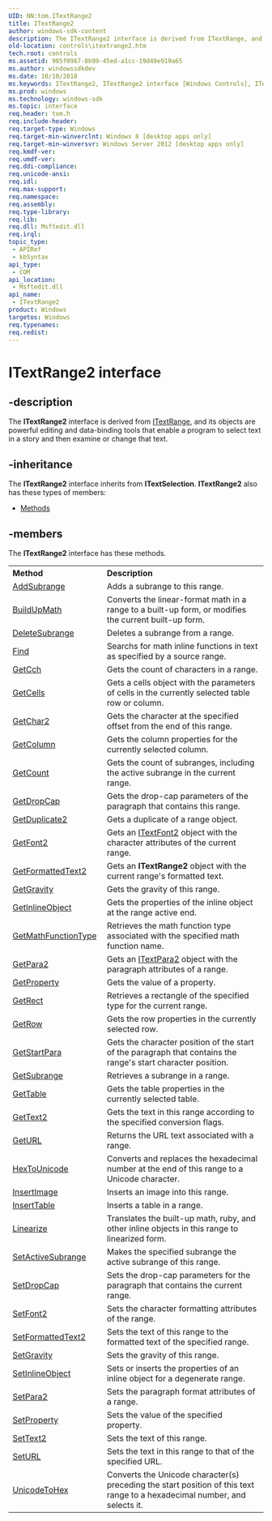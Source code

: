 ```yaml
---
UID: NN:tom.ITextRange2
title: ITextRange2
author: windows-sdk-content
description: The ITextRange2 interface is derived from ITextRange, and its objects are powerful editing and data-binding tools that enable a program to select text in a story and then examine or change that text.
old-location: controls\itextrange2.htm
tech.root: controls
ms.assetid: 905f0967-8b99-45ed-a1cc-19d49e919a65
ms.author: windowssdkdev
ms.date: 10/10/2018
ms.keywords: ITextRange2, ITextRange2 interface [Windows Controls], ITextRange2 interface [Windows Controls],described, controls.itextrange2, tom/ITextRange2
ms.prod: windows
ms.technology: windows-sdk
ms.topic: interface
req.header: tom.h
req.include-header: 
req.target-type: Windows
req.target-min-winverclnt: Windows 8 [desktop apps only]
req.target-min-winversvr: Windows Server 2012 [desktop apps only]
req.kmdf-ver: 
req.umdf-ver: 
req.ddi-compliance: 
req.unicode-ansi: 
req.idl: 
req.max-support: 
req.namespace: 
req.assembly: 
req.type-library: 
req.lib: 
req.dll: Msftedit.dll
req.irql: 
topic_type:
 - APIRef
 - kbSyntax
api_type:
 - COM
api_location:
 - Msftedit.dll
api_name:
 - ITextRange2
product: Windows
targetos: Windows
req.typenames: 
req.redist: 
---
```


# ITextRange2 interface


## -description


The <b>ITextRange2</b> interface is derived from <a href="https://msdn.microsoft.com/en-us/library/Bb774058(v=VS.85).aspx">ITextRange</a>, and its objects are powerful editing and data-binding tools that enable a program to select text in a story and then examine or change that text.


## -inheritance

The <b xmlns:loc="http://microsoft.com/wdcml/l10n">ITextRange2</b> interface inherits from <b>ITextSelection</b>. <b>ITextRange2</b> also has these types of members:
<ul>
<li><a href="https://docs.microsoft.com/">Methods</a></li>
</ul>

## -members

The <b>ITextRange2</b> interface has these methods.
<table class="members" id="memberListMethods">
<tr>
<th align="left" width="37%">Method</th>
<th align="left" width="63%">Description</th>
</tr>
<tr data="declared;">
<td align="left" width="37%">
<a href="https://msdn.microsoft.com/ffd1f166-a37c-4b39-9878-a4008260f675">AddSubrange</a>
</td>
<td align="left" width="63%">
Adds a subrange to this range.

</td>
</tr>
<tr data="declared;">
<td align="left" width="37%">
<a href="https://msdn.microsoft.com/b6382f09-126e-4107-a4b9-288777549181">BuildUpMath</a>
</td>
<td align="left" width="63%">
Converts the linear-format math in a range to a built-up form, or modifies the current built-up form.

</td>
</tr>
<tr data="declared;">
<td align="left" width="37%">
<a href="https://msdn.microsoft.com/ad75725d-ad92-45fc-a0a9-3227bfb99284">DeleteSubrange</a>
</td>
<td align="left" width="63%">
Deletes a subrange from a range. 

</td>
</tr>
<tr data="declared;">
<td align="left" width="37%">
<a href="https://msdn.microsoft.com/4935d322-016a-4c08-858e-42009a9f59f1">Find</a>
</td>
<td align="left" width="63%">
Searchs for math inline functions in text as specified by a source range.

</td>
</tr>
<tr data="declared;">
<td align="left" width="37%">
<a href="https://msdn.microsoft.com/a6f06062-3c8f-40c0-9b5d-6c22a647bfbc">GetCch</a>
</td>
<td align="left" width="63%">
Gets the count of characters in a range.

</td>
</tr>
<tr data="declared;">
<td align="left" width="37%">
<a href="https://msdn.microsoft.com/caaee637-d80a-44c6-9d9b-ed16a980afd9">GetCells</a>
</td>
<td align="left" width="63%">
Gets a cells object with the parameters of cells in the currently selected table row or column.

</td>
</tr>
<tr data="declared;">
<td align="left" width="37%">
<a href="https://msdn.microsoft.com/8ece8ca0-fd05-481c-9ce2-b2b7a3df354e">GetChar2</a>
</td>
<td align="left" width="63%">
Gets the character at the specified offset from the end of this range. 

</td>
</tr>
<tr data="declared;">
<td align="left" width="37%">
<a href="https://msdn.microsoft.com/d8e2c985-9799-42c9-b23d-43c16bae5c69">GetColumn</a>
</td>
<td align="left" width="63%">
Gets the column properties for the currently selected column.

</td>
</tr>
<tr data="declared;">
<td align="left" width="37%">
<a href="https://msdn.microsoft.com/a1744e60-74b0-44a0-b470-6e89d328fa11">GetCount</a>
</td>
<td align="left" width="63%">
Gets the count of subranges, including the  active subrange in the current range.

</td>
</tr>
<tr data="declared;">
<td align="left" width="37%">
<a href="https://msdn.microsoft.com/c653c002-6708-4813-83ae-1ea578bdcee2">GetDropCap</a>
</td>
<td align="left" width="63%">
Gets the drop-cap parameters of the paragraph that contains this range.

</td>
</tr>
<tr data="declared;">
<td align="left" width="37%">
<a href="https://msdn.microsoft.com/6dce56b6-463a-49d4-8e4b-397e2841544c">GetDuplicate2</a>
</td>
<td align="left" width="63%">
Gets a duplicate of a range object.

</td>
</tr>
<tr data="declared;">
<td align="left" width="37%">
<a href="https://msdn.microsoft.com/24ef7fb3-4cf4-46ed-9273-6f91c77f7641">GetFont2</a>
</td>
<td align="left" width="63%">
Gets an <a href="https://msdn.microsoft.com/d2d43bfd-7cdf-458a-822d-e3965bfe2284">ITextFont2</a> object with the character attributes of the current range.

</td>
</tr>
<tr data="declared;">
<td align="left" width="37%">
<a href="https://msdn.microsoft.com/9fe5d82d-b13e-4b94-beb6-15691d4c5176">GetFormattedText2</a>
</td>
<td align="left" width="63%">
Gets an <b>ITextRange2</b> object with the current range's formatted text.

</td>
</tr>
<tr data="declared;">
<td align="left" width="37%">
<a href="https://msdn.microsoft.com/a57ab2c2-1871-413a-bccd-47f5c1dd4570">GetGravity</a>
</td>
<td align="left" width="63%">
Gets the gravity of this range.

</td>
</tr>
<tr data="declared;">
<td align="left" width="37%">
<a href="https://msdn.microsoft.com/0ed4a595-c3e8-4bfa-805f-4c5dfd5e3a56">GetInlineObject</a>
</td>
<td align="left" width="63%">
Gets the properties of the inline object at the range active end.

</td>
</tr>
<tr data="declared;">
<td align="left" width="37%">
<a href="https://msdn.microsoft.com/00bae237-5853-430e-8313-563da0cf0fde">GetMathFunctionType</a>
</td>
<td align="left" width="63%">
Retrieves the math function type associated with the specified math function name.

</td>
</tr>
<tr data="declared;">
<td align="left" width="37%">
<a href="https://msdn.microsoft.com/b20ebe85-f2a6-4a19-8b25-f1f16ebf5627">GetPara2</a>
</td>
<td align="left" width="63%">
Gets an <a href="https://msdn.microsoft.com/31a0849f-c651-4178-b1ff-a4333bcde5d9">ITextPara2</a> object with the paragraph attributes of a range.

</td>
</tr>
<tr data="declared;">
<td align="left" width="37%">
<a href="https://msdn.microsoft.com/d5e636b9-d02e-46ac-b224-7d1019da44eb">GetProperty</a>
</td>
<td align="left" width="63%">
Gets the value of a property. 

</td>
</tr>
<tr data="declared;">
<td align="left" width="37%">
<a href="https://msdn.microsoft.com/14f0faab-ff37-4f86-a4ba-b6c207d7ddf0">GetRect</a>
</td>
<td align="left" width="63%">
Retrieves a rectangle of the specified type for the current range.

</td>
</tr>
<tr data="declared;">
<td align="left" width="37%">
<a href="https://msdn.microsoft.com/3f15605a-8f81-4fc4-ad12-5300ecd03c16">GetRow</a>
</td>
<td align="left" width="63%">
Gets the row properties in the currently selected row.

</td>
</tr>
<tr data="declared;">
<td align="left" width="37%">
<a href="https://msdn.microsoft.com/c6a59ffd-0271-4c2a-9a9e-f31287b47ce9">GetStartPara</a>
</td>
<td align="left" width="63%">
Gets the character position of the start of the paragraph that contains the range's start character position.

</td>
</tr>
<tr data="declared;">
<td align="left" width="37%">
<a href="https://msdn.microsoft.com/64b031cf-9d32-4e36-8e13-f32a53f00abf">GetSubrange</a>
</td>
<td align="left" width="63%">
Retrieves a subrange in a range.

</td>
</tr>
<tr data="declared;">
<td align="left" width="37%">
<a href="https://msdn.microsoft.com/ade77edf-6a9e-4c8d-a522-3158c802b6dd">GetTable</a>
</td>
<td align="left" width="63%">
Gets the table properties in the currently selected table. 

</td>
</tr>
<tr data="declared;">
<td align="left" width="37%">
<a href="https://msdn.microsoft.com/77f39808-b39d-45bb-ba03-3a27d503fe0e">GetText2</a>
</td>
<td align="left" width="63%">
Gets the text in this range according to the specified conversion flags.

</td>
</tr>
<tr data="declared;">
<td align="left" width="37%">
<a href="https://msdn.microsoft.com/0d23f261-0b44-4532-86da-0ca40561bfe0">GetURL</a>
</td>
<td align="left" width="63%">
Returns the URL text associated with a range.

</td>
</tr>
<tr data="declared;">
<td align="left" width="37%">
<a href="https://msdn.microsoft.com/024f9f32-2362-4f1c-b8db-9b4fb1ee157c">HexToUnicode</a>
</td>
<td align="left" width="63%">
Converts and replaces the hexadecimal number at the end of this range to a Unicode character.

</td>
</tr>
<tr data="declared;">
<td align="left" width="37%">
<a href="https://msdn.microsoft.com/CBC71EDC-CBE3-4C44-84C8-6AE6DEBC8D0C">InsertImage</a>
</td>
<td align="left" width="63%">
Inserts an image into this range.

</td>
</tr>
<tr data="declared;">
<td align="left" width="37%">
<a href="https://msdn.microsoft.com/f62cc778-8f06-43d1-985b-d233b02d3255">InsertTable</a>
</td>
<td align="left" width="63%">
Inserts a table in a range.

</td>
</tr>
<tr data="declared;">
<td align="left" width="37%">
<a href="https://msdn.microsoft.com/9906547b-e31c-48a6-961e-0b7f5c0c0506">Linearize</a>
</td>
<td align="left" width="63%">
Translates the built-up math, ruby, and other inline objects in this range to linearized form.

</td>
</tr>
<tr data="declared;">
<td align="left" width="37%">
<a href="https://msdn.microsoft.com/a635edd3-dcb9-4f1f-bf6e-774ce3f0c505">SetActiveSubrange</a>
</td>
<td align="left" width="63%">
Makes the specified  subrange the active subrange of this range.

</td>
</tr>
<tr data="declared;">
<td align="left" width="37%">
<a href="https://msdn.microsoft.com/189c1a69-44eb-4de0-8ffc-9a026d9e6f16">SetDropCap</a>
</td>
<td align="left" width="63%">
Sets the drop-cap parameters for the paragraph that contains the current range.

</td>
</tr>
<tr data="declared;">
<td align="left" width="37%">
<a href="https://msdn.microsoft.com/ff3c2bf3-efb8-454e-b0e2-e65afeb1a091">SetFont2</a>
</td>
<td align="left" width="63%">
Sets the character formatting attributes of the range.

</td>
</tr>
<tr data="declared;">
<td align="left" width="37%">
<a href="https://msdn.microsoft.com/151be9ee-da5d-4e50-a12e-0473cf1c7d91">SetFormattedText2</a>
</td>
<td align="left" width="63%">
Sets the text of this range to the formatted text of the specified range. 

</td>
</tr>
<tr data="declared;">
<td align="left" width="37%">
<a href="https://msdn.microsoft.com/10214543-36da-46e3-b926-0ba088f84a7b">SetGravity</a>
</td>
<td align="left" width="63%">
Sets the gravity of this range.

</td>
</tr>
<tr data="declared;">
<td align="left" width="37%">
<a href="https://msdn.microsoft.com/56876a42-a972-4a19-a8f7-a5e37c0d77f0">SetInlineObject</a>
</td>
<td align="left" width="63%">
Sets or inserts the properties of an inline object for a degenerate range.

</td>
</tr>
<tr data="declared;">
<td align="left" width="37%">
<a href="https://msdn.microsoft.com/ffd25a04-27a8-47c0-95a4-d66291971819">SetPara2</a>
</td>
<td align="left" width="63%">
Sets the paragraph format attributes of a range.

</td>
</tr>
<tr data="declared;">
<td align="left" width="37%">
<a href="https://msdn.microsoft.com/0d6c2f44-40e9-48b2-850d-d74d7a50fa0d">SetProperty</a>
</td>
<td align="left" width="63%">
Sets the value of the specified property.

</td>
</tr>
<tr data="declared;">
<td align="left" width="37%">
<a href="https://msdn.microsoft.com/dd7a8a16-6cb5-40ee-8f5f-e51e68785d93">SetText2</a>
</td>
<td align="left" width="63%">
Sets the text of this range.

</td>
</tr>
<tr data="declared;">
<td align="left" width="37%">
<a href="https://msdn.microsoft.com/f8e62056-5177-4c88-99d8-32ca30bc71e5">SetURL</a>
</td>
<td align="left" width="63%">
Sets the text in this range to that of the specified URL.

</td>
</tr>
<tr data="declared;">
<td align="left" width="37%">
<a href="https://msdn.microsoft.com/538f7db4-0739-421c-9d51-8144b2d52334">UnicodeToHex</a>
</td>
<td align="left" width="63%">
Converts the Unicode character(s) preceding the start position of this text range to a hexadecimal number, and selects it.

</td>
</tr>
</table> 

